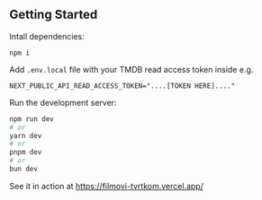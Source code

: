 ## Getting Started

Intall dependencies:

```npm i```

Add `.env.local` file with your TMDB read access token inside e.g.

```
NEXT_PUBLIC_API_READ_ACCESS_TOKEN="....[TOKEN HERE]...."
```

Run the development server:

```bash
npm run dev
# or
yarn dev
# or
pnpm dev
# or
bun dev
```

See it in action at https://filmovi-tvrtkom.vercel.app/
